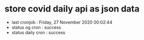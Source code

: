 # store covid daily api as json data

- last cronjob : Friday, 27 November 2020 00:02:44
- status og cron : success
- status daily cron : success
      
      